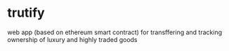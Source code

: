 # trutify
web app (based on ethereum smart contract) for transffering and tracking ownership of luxury and highly traded goods
